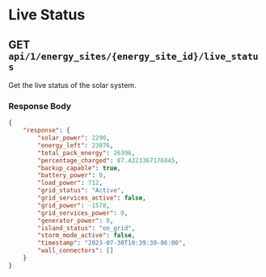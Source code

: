 # Live Status

## GET `api/1/energy_sites/{energy_site_id}/live_status`

Get the live status of the solar system.

### Response Body

```json
{
    "response": {
        "solar_power": 2290,
        "energy_left": 23076,
        "total_pack_energy": 26396,
        "percentage_charged": 87.4223367176845,
        "backup_capable": true,
        "battery_power": 0,
        "load_power": 712,
        "grid_status": "Active",
        "grid_services_active": false,
        "grid_power": -1578,
        "grid_services_power": 0,
        "generator_power": 0,
        "island_status": "on_grid",
        "storm_mode_active": false,
        "timestamp": "2023-07-30T10:39:30-06:00",
        "wall_connectors": []
    }
}
```
